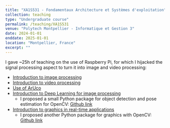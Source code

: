 ```yaml
---
title: "XA1S531 - Fondamentaux Architecture et Systèmes d'exploitation"
collection: teaching
type: "Undergraduate course"
permalink: /teaching/XA1S531
venue: "Polytech Montpellier - Informatique et Gestion 3"
date: 2024-01-01
enddate: 2025-01-01
location: "Montpellier, France"
excerpt: ""
---
```


I gave ~25h of teaching on the use of Raspberry Pi, for which I hijacked the signal processing aspect to turn it into image and video processing:

- [Introduction to image processing](/files/Teachings/Image%20Interaction/TP_Introduction.pdf)
- [Introduction to video processing](/files/Teachings/Image%20Interaction/Image_et_Interaction___Background_substraction.pdf)
- [Use of ArUco](/files/Teachings/Image%20Interaction/Image_et_Interaction___Detection%20(1).pdf)
- [Introduction to Deep Learning for image processing](/files/Teachings/Image%20Interaction/Image_et_Interaction___AI.pdf)
    - I proposed a small Python package for object detection and pose estimation for OpenCV: [Github link](https://github.com/marchartley/PoseEstimation)
- [Introduction to graphics in real-time applications](/files/Teachings/Image%20Interaction/Image_et_Interaction___Introduction_graphique.pdf)
    - I proposed another Python package for graphics with OpenCV: [Github link](https://github.com/marchartley/OpenCVGraphics)